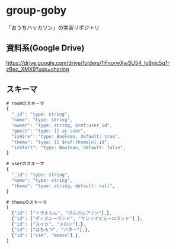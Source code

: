 # group-goby

「おうちハッカソン」の実装リポジトリ

## 資料系(Google Drive)

https://drive.google.com/drive/folders/1iFnorwXwSU54_lo6njc5q1-zBec_XMX9?usp=sharing

## スキーマ

```js
# roomのスキーマ
{
  "_id": "type: string",
  "name": "type: string",
  "owner": "type: string, $ref:user_id",
  "guest": "type: [] as user",
  "isHire": "type: Boolean, default: true",
  "thema": "type: [] $ref:thema[n].id",
  "isStart": "type: Boolean, default: false",
}

# userのスキーマ
{
  "_id": "type: string",
  "name": "type: string",
  "thema": "tyoe: string, default: null",
}

# themaのスキーマ
[
  {"id": ["ドラえもん", "ポムポムプリン"],},
  {"id": ["ディズニーランド", "サンリオピューロランド"],},
  {"id": ["スイカ", "メロン"],},
  {"id": ["はちみつ", "バター"],},
  {"id": ["vim", "emacs"],},
]

```